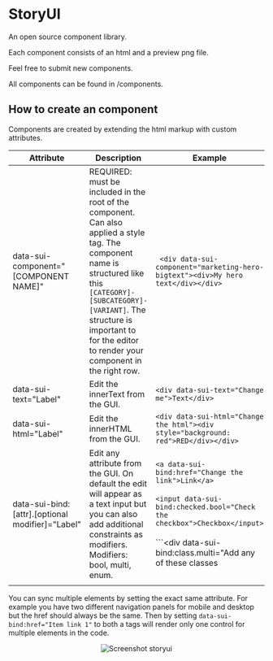 
# StoryUI
An open source component library.

Each component consists of an html and a preview png file.

Feel free to submit new components.

All components can be found in /components.



## How to create an component

Components are created by extending the html markup with custom attributes.

| Attribute      |Description                    |Example                      |
|----------------|-------------------------------|-----------------------------|
|data-sui-component="[COMPONENT NAME]"| REQUIRED: must be included in the root of the component. Can also applied a style tag. The component name is structured  like this `[CATEGORY]-[SUBCATEGORY]-[VARIANT]`. The structure is important to for the editor to render your component in the right row.            |``` <div data-sui-component="marketing-hero-bigtext"><div>My hero text</div></div>```            |
|data-sui-text="Label" | Edit the innerText from the GUI. | ```<div data-sui-text="Change me">Text</div>```|
|data-sui-html="Label"| Edit the innerHTML from the GUI.| ```<div data-sui-html="Change the html"><div style="background: red">RED</div></div>```
|data-sui-bind:[attr].[optional modifier]="Label"| Edit any attribute from the GUI. On default the edit will appear as a text input but you can also add additional constraints as modifiers. Modifiers: bool, multi, enum.| ```<a data-sui-bind:href="Change the link">Link</a>``` <br /> <br /> ```<input data-sui-bind:checked.bool="Check the checkbox">Checkbox</input>``` <br /> <br /> ```<div data-sui-bind:class.multi="Add any of these classes|text-lg|bg-red-500|underline">Div box</div>``` <br /> <br /> ```<div data-sui-bind:class.enum="Add one of these classes|text-lg|bg-red-500|underline">Div box</div>```
| | |



You can sync multiple elements by setting the exact same attribute. For example you have two different navigation panels for mobile and desktop but the href should always be the same. Then by setting ```data-sui-bind:href="Item link 1"``` to both a tags will render only one control for multiple elements in the code.

<p align="center"><img src="/hero.jpg" alt="Screenshot storyui"></p>
